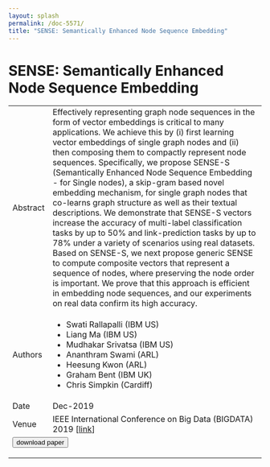 ```yaml
---
layout: splash
permalink: /doc-5571/
title: "SENSE: Semantically Enhanced Node Sequence Embedding"
---
```


# SENSE: Semantically Enhanced Node Sequence Embedding

<table>
    <tbody>
    <tr>
        <td>Abstract</td>
        <td>Effectively representing graph node sequences in the form of vector embeddings is critical to many applications. We achieve this by (i) first learning vector embeddings of single graph nodes and (ii) then composing them to compactly represent node sequences. Specifically, we propose SENSE-S (Semantically Enhanced Node Sequence Embedding - for Single nodes), a skip-gram based novel embedding mechanism, for single graph nodes that co-learns graph structure as well as their textual descriptions. We demonstrate that SENSE-S vectors increase the accuracy of multi-label classification tasks by up to 50% and link-prediction tasks by up to 78% under a variety of scenarios using real datasets. Based on SENSE-S, we next propose generic SENSE to compute composite vectors that represent a sequence of nodes, where preserving the node order is important. We prove that this approach is efficient in embedding node sequences, and our experiments on real data confirm its high accuracy.</td>
    </tr>
    <tr>
        <td>Authors</td>
        <td>
            <ul>
                <li>Swati Rallapalli (IBM US)</li>
                <li>Liang Ma (IBM US)</li>
                <li>Mudhakar Srivatsa (IBM US)</li>
                <li>Ananthram Swami (ARL)</li>
                <li>Heesung Kwon (ARL)</li>
                <li>Graham Bent (IBM UK)</li>
                <li>Chris Simpkin (Cardiff)</li>
            </ul>
        </td>
    </tr>
    <tr>
        <td>Date</td>
        <td>Dec-2019</td>
    </tr>
    <tr>
        <td>Venue</td>
        <td>IEEE International Conference on Big Data (BIGDATA) 2019 [<a href="https://ieeexplore.ieee.org/document/9006591">link</a>]</td>
    </tr>
        <tr>
            <td colspan="2">
                <form method="get" action="https://ibm.box.com/v/doc-5571-paper">
                    <button type="submit">download paper</button>
                </form>
            </td>
        </tr>
    </tbody>
</table>

